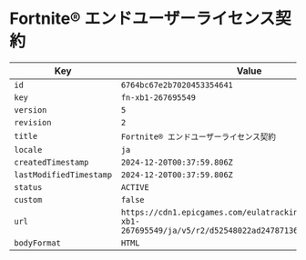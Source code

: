# Fortnite® エンドユーザーライセンス契約

| Key | Value |
| --- | ----- |
| `id` | `6764bc67e2b7020453354641` |
| `key` | `fn-xb1-267695549` |
| `version` | `5` |
| `revision` | `2` |
| `title` | `Fortnite® エンドユーザーライセンス契約` |
| `locale` | `ja` |
| `createdTimestamp` | `2024-12-20T00:37:59.806Z` |
| `lastModifiedTimestamp` | `2024-12-20T00:37:59.806Z` |
| `status` | `ACTIVE` |
| `custom` | `false` |
| `url` | `https://cdn1.epicgames.com/eulatracking-download/fn-xb1-267695549/ja/v5/r2/d52548022ad24787136c6a5b09ceb6b6.pdf` |
| `bodyFormat` | `HTML` |
